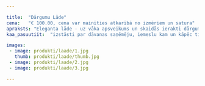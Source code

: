 ```yaml
---

title:  "Dārgumu Lāde"
cena:   "€ 100.00, cena var mainīties atkarībā no izmēriem un satura"
apraksts: "Eleganta lāde - uz vāka apsveikums un skaidās ierakti dārgumi. Lādes saturu var veidot konfektes ar logo vai fotogrāfijām, vai ekskluzīvas dziras, kuras rotā etiķetes pudelēm ar īpašu dizainu."
kaa_pasuutiit:  "izstāsti par dāvanas saņēmēju, iemeslu kam un kāpēc tiek šī dāvana domāta un kādu lādes saturu vēlies."

images:
 - image: produkti/laade/1.jpg
   thumb: produkti/laade/thumb.jpg
 - image: produkti/laade/2.jpg
 - image: produkti/laade/3.jpg

---
```

